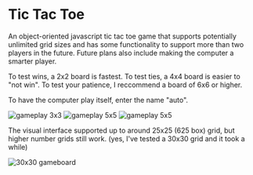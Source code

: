 # Tic Tac Toe

An object-oriented javascript tic tac toe game that supports potentially unlimited grid sizes and has some functionality to support more than two players in the future. Future plans also include making the computer a smarter player.

To test wins, a 2x2 board is fastest. To test ties, a 4x4 board is easier to "not win". To test your patience, I reccommend a board of 6x6 or higher.

To have the computer play itself, enter the name "auto".

![gameplay 3x3](https://i.imgflip.com/26bzrc.gif) ![gameplay 5x5](https://i.imgflip.com/26c2sc.gif) ![gameplay 5x5](https://i.imgflip.com/26c3l1.gif)

The visual interface supported up to around 25x25 (625 box) grid, but higher number grids still work. (yes, I've tested a 30x30 grid and it took a while)

![30x30 gameboard](https://i.imgflip.com/26bybj.jpg)
